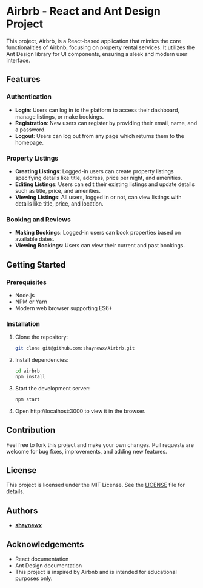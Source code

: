 # Airbrb - React and Ant Design Project

This project, Airbrb, is a React-based application that mimics the core functionalities of Airbnb, focusing on property rental services. It utilizes the Ant Design library for UI components, ensuring a sleek and modern user interface.

## Features

### Authentication
- **Login**: Users can log in to the platform to access their dashboard, manage listings, or make bookings.
- **Registration**: New users can register by providing their email, name, and a password.
- **Logout**: Users can log out from any page which returns them to the homepage.

### Property Listings
- **Creating Listings**: Logged-in users can create property listings specifying details like title, address, price per night, and amenities.
- **Editing Listings**: Users can edit their existing listings and update details such as title, price, and amenities.
- **Viewing Listings**: All users, logged in or not, can view listings with details like title, price, and location.

### Booking and Reviews
- **Making Bookings**: Logged-in users can book properties based on available dates.
- **Viewing Bookings**: Users can view their current and past bookings.

## Getting Started

### Prerequisites
- Node.js
- NPM or Yarn
- Modern web browser supporting ES6+

### Installation

1. Clone the repository:
   ```sh
   git clone git@github.com:shaynewx/Airbrb.git
   ```

2. Install dependencies:
   ```sh
   cd airbrb
   npm install
   ```

3. Start the development server:
   ```sh
   npm start
   ```

4. Open http://localhost:3000 to view it in the browser.

## Contribution
Feel free to fork this project and make your own changes. Pull requests are welcome for bug fixes, improvements, and adding new features.

## License

This project is licensed under the MIT License. See the [LICENSE](LICENSE) file for details.

## Authors
- **[shaynewx](https://github.com/shaynewx)**

## Acknowledgements
- React documentation
- Ant Design documentation
- This project is inspired by Airbnb and is intended for educational purposes only.
